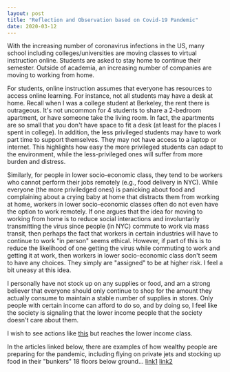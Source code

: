 ```yaml
---
layout: post
title: "Reflection and Observation based on Covid-19 Pandemic" 
date: 2020-03-12
---
```



With the increasing number of coronavirus infections in the US, many school including colleges/universities are moving classes to virtual instruction online. Students are asked to stay home to continue their semester. Outside of academia, an increasing number of companies are moving to working from home. 

For students, online instruction assumes that everyone has resources to access online learning. For instance, not all students may have a desk at home. Recall when I was a college student at Berkeley, the rent there is outrageous. It's not uncommon for 4 students to share a 2-bedroom apartment, or have someone take the living room. In fact, the apartments are so small that you don't have space to fit a desk (at least for the places I spent in college). In addition, the less privileged students may have to work part time to support themselves. They may not have access to a laptop or internet. This highlights how easy the more privileged students can adapt to the environment, while the less-privileged ones will suffer from more burden and distress. 

Similarly, for people in lower socio-economic class, they tend to be workers who cannot perform their jobs remotely (e.g., food delivery in NYC). While everyone (the more priviledged ones) is panicking about food and complaining about a crying baby at home that distracts them from working at home, workers in lower socio-economic classes often do not even have the option to work remotely. If one argues that the idea for moving to working from home is to reduce social interactions and involuntarily transmitting the virus since people (in NYC) commute to work via mass transit, then perhaps the fact that workers in certain industries will have to continue to work "in person" seems ethical. However, if part of this is to reduce the likelihood of one getting the virus while commuting to work and getting it at work, then workers in lower socio-economic class don't seem to have any choices. They simply are "assigned" to be at higher risk. I feel a bit uneasy at this idea. 

I personally have not stock up on any supplies or food, and am a strong believer that everyone should only continue to shop for the amount they actually consume to maintain a stable number of supplies in stores. Only people with certain income can afford to do so, and by doing so, I feel like the society is signaling that the lower income people that the society doesn't care about them. 

I wish to see actions like [this](https://blogs.microsoft.com/on-the-issues/2020/03/09/microsoft-donates-1-million-covid-19-response/) but reaches the lower income class. 

In the articles linked below, there are examples of how wealthy people are preparing for the pandemic, including flying on private jets and stocking up food in their "bunkers" 18 floors below ground... 
[link1](https://www.nytimes.com/2020/03/05/style/the-rich-are-preparing-for-coronavirus-differently.html)
[link2](https://edition.cnn.com/travel/article/coronavirus-private-jets/index.html?fbclid=IwAR1aFEVEd3PvNsn-vywPiLWG09xFpsikaiU7P-lP3xVroT-V3diO8uf03JA)
